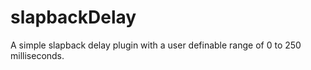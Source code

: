 # slapbackDelay
A simple slapback delay plugin with a user definable range of 0 to 250 milliseconds. 
